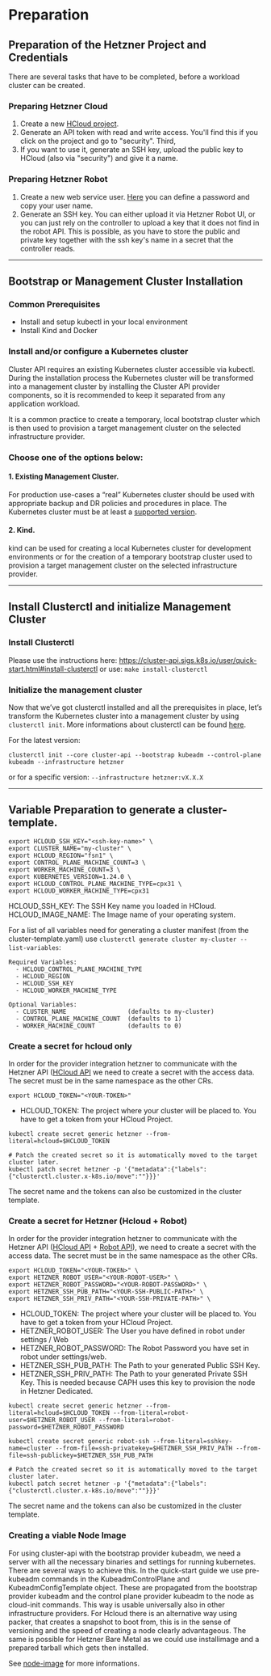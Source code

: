 # Preparation

## Preparation of the Hetzner Project and Credentials

There are several tasks that have to be completed, before a workload cluster can be created.

### Preparing Hetzner Cloud

1. Create a new [HCloud project](https://console.hetzner.cloud/projects).
1. Generate an API token with read and write access. You'll find this if you click on the project and go to "security". Third,
1. If you want to use it, generate an SSH key, upload the public key to HCloud (also via "security") and give it a name.

### Preparing Hetzner Robot

1. Create a new web service user. [Here](https://robot.your-server.de/preferences/index) you can define a password and copy your user name.
1. Generate an SSH key. You can either upload it via Hetzner Robot UI, or you can just rely on the controller to upload a key that it does not find in the robot API. This is possible, as you have to store the public and private key together with the ssh key's name in a secret that the controller reads.

---
## Bootstrap or Management Cluster Installation

### Common Prerequisites

- Install and setup kubectl in your local environment
- Install Kind and Docker

### Install and/or configure a Kubernetes cluster

Cluster API requires an existing Kubernetes cluster accessible via kubectl. During the installation process the Kubernetes cluster will be transformed into a management cluster by installing the Cluster API provider components, so it is recommended to keep it separated from any application workload.

It is a common practice to create a temporary, local bootstrap cluster which is then used to provision a target management cluster on the selected infrastructure provider.

### Choose one of the options below:

#### 1. Existing Management Cluster.

For production use-cases a “real” Kubernetes cluster should be used with appropriate backup and DR policies and procedures in place. The Kubernetes cluster must be at least a [supported version](../../README.md#fire-compatibility-with-cluster-api-and-kubernetes-versions).

#### 2. Kind.

kind can be used for creating a local Kubernetes cluster for development environments or for the creation of a temporary bootstrap cluster used to provision a target management cluster on the selected infrastructure provider.

---
## Install Clusterctl and initialize Management Cluster

### Install Clusterctl
Please use the instructions here: https://cluster-api.sigs.k8s.io/user/quick-start.html#install-clusterctl
or use: `make install-clusterctl`

### Initialize the management cluster
Now that we’ve got clusterctl installed and all the prerequisites in place, let’s transform the Kubernetes cluster into a management cluster by using `clusterctl init`. More informations about clusterctl can be found [here](https://cluster-api.sigs.k8s.io/clusterctl/commands/commands.html).

For the latest version:

```shell
clusterctl init --core cluster-api --bootstrap kubeadm --control-plane kubeadm --infrastructure hetzner

```

or for a specific version: `--infrastructure hetzner:vX.X.X`

---
## Variable Preparation to generate a cluster-template.

```shell
export HCLOUD_SSH_KEY="<ssh-key-name>" \
export CLUSTER_NAME="my-cluster" \
export HCLOUD_REGION="fsn1" \
export CONTROL_PLANE_MACHINE_COUNT=3 \
export WORKER_MACHINE_COUNT=3 \
export KUBERNETES_VERSION=1.24.0 \
export HCLOUD_CONTROL_PLANE_MACHINE_TYPE=cpx31 \
export HCLOUD_WORKER_MACHINE_TYPE=cpx31
```

HCLOUD_SSH_KEY: The SSH Key name you loaded in HCloud.
HCLOUD_IMAGE_NAME: The Image name of your operating system.

For a list of all variables need for generating a cluster manifest (from the cluster-template.yaml) use `clusterctl generate cluster my-cluster --list-variables`:

```
Required Variables:
  - HCLOUD_CONTROL_PLANE_MACHINE_TYPE
  - HCLOUD_REGION
  - HCLOUD_SSH_KEY
  - HCLOUD_WORKER_MACHINE_TYPE

Optional Variables:
  - CLUSTER_NAME                 (defaults to my-cluster)
  - CONTROL_PLANE_MACHINE_COUNT  (defaults to 1)
  - WORKER_MACHINE_COUNT         (defaults to 0)
```

### Create a secret for hcloud only

In order for the provider integration hetzner to communicate with the Hetzner API ([HCloud API](https://docs.hetzner.cloud/) we need to create a secret with the access data. The secret must be in the same namespace as the other CRs.

`export HCLOUD_TOKEN="<YOUR-TOKEN>" `
- HCLOUD_TOKEN: The project where your cluster will be placed to. You have to get a token from your HCloud Project.

```shell
kubectl create secret generic hetzner --from-literal=hcloud=$HCLOUD_TOKEN

# Patch the created secret so it is automatically moved to the target cluster later.
kubectl patch secret hetzner -p '{"metadata":{"labels":{"clusterctl.cluster.x-k8s.io/move":""}}}'
```

The secret name and the tokens can also be customized in the cluster template.

### Create a secret for Hetzner (Hcloud + Robot)

In order for the provider integration hetzner to communicate with the Hetzner API ([HCloud API](https://docs.hetzner.cloud/) + [Robot API](https://robot.your-server.de/doc/webservice/en.html#preface)), we need to create a secret with the access data. The secret must be in the same namespace as the other CRs.

```shell
export HCLOUD_TOKEN="<YOUR-TOKEN>" \
export HETZNER_ROBOT_USER="<YOUR-ROBOT-USER>" \
export HETZNER_ROBOT_PASSWORD="<YOUR-ROBOT-PASSWORD>" \
export HETZNER_SSH_PUB_PATH="<YOUR-SSH-PUBLIC-PATH>" \
export HETZNER_SSH_PRIV_PATH="<YOUR-SSH-PRIVATE-PATH>" \
```

- HCLOUD_TOKEN: The project where your cluster will be placed to. You have to get a token from your HCloud Project.
- HETZNER_ROBOT_USER: The User you have defined in robot under settings / Web
- HETZNER_ROBOT_PASSWORD: The Robot Password you have set in robot under settings/web.
- HETZNER_SSH_PUB_PATH: The Path to your generated Public SSH Key.
- HETZNER_SSH_PRIV_PATH: The Path to your generated Private SSH Key. This is needed because CAPH uses this key to provision the node in Hetzner Dedicated.

```shell
kubectl create secret generic hetzner --from-literal=hcloud=$HCLOUD_TOKEN --from-literal=robot-user=$HETZNER_ROBOT_USER --from-literal=robot-password=$HETZNER_ROBOT_PASSWORD

kubectl create secret generic robot-ssh --from-literal=sshkey-name=cluster --from-file=ssh-privatekey=$HETZNER_SSH_PRIV_PATH --from-file=ssh-publickey=$HETZNER_SSH_PUB_PATH

# Patch the created secret so it is automatically moved to the target cluster later.
kubectl patch secret hetzner -p '{"metadata":{"labels":{"clusterctl.cluster.x-k8s.io/move":""}}}'
```

The secret name and the tokens can also be customized in the cluster template.


### Creating a viable Node Image

For using cluster-api with the bootstrap provider kubeadm, we need a server with all the necessary binaries and settings for running kubernetes.
There are several ways to achieve this. In the quick-start guide we use pre-kubeadm commands in the KubeadmControlPlane and KubeadmConfigTemplate object. These are propagated from the bootstrap provider kubeadm and the control plane provider kubeadm to the node as cloud-init commands. This way is usable universally also in other infrastructure providers.
For Hcloud there is an alternative way using packer, that creates a snapshot to boot from, this is in the sense of versioning and the speed of creating a node clearly advantageous. The same is possible for Hetzner Bare Metal as we could use installimage and a prepared tarball which gets then installed.

See [node-image](./node-image.md) for more informations.